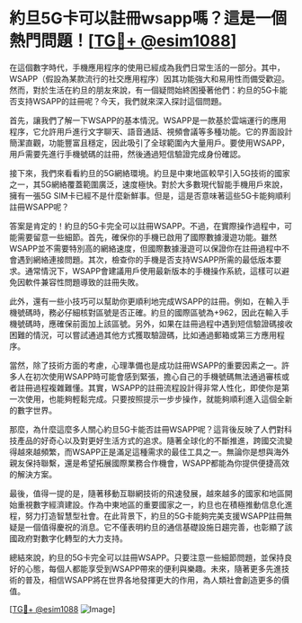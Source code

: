 # 約旦5G卡可以註冊wsapp嗎？這是一個熱門問題！[[TG💪+ @esim1088](https://t.me/s/esim1088)]

在這個數字時代，手機應用程序的使用已經成為我們日常生活的一部分。其中，WSAPP（假設為某款流行的社交應用程序）因其功能強大和易用性而備受歡迎。然而，對於生活在約旦的朋友來說，有一個疑問始終困擾著他們：約旦的5G卡能否支持WSAPP的註冊呢？今天，我們就來深入探討這個問題。

首先，讓我們了解一下WSAPP的基本情況。WSAPP是一款基於雲端運行的應用程序，它允許用戶進行文字聊天、語音通話、視頻會議等多種功能。它的界面設計簡潔直觀，功能豐富且穩定，因此吸引了全球範圍內大量用戶。要使用WSAPP，用戶需要先進行手機號碼的註冊，然後通過短信驗證完成身份確認。

接下來，我們來看看約旦的5G網絡環境。約旦是中東地區較早引入5G技術的國家之一，其5G網絡覆蓋範圍廣泛，速度極快。對於大多數現代智能手機用戶來說，擁有一張5G SIM卡已經不是什麼新鮮事。但是，這是否意味著這些5G卡能夠順利註冊WSAPP呢？

答案是肯定的！約旦的5G卡完全可以註冊WSAPP。不過，在實際操作過程中，可能需要留意一些細節。首先，確保你的手機已啟用了國際數據漫遊功能。雖然WSAPP並不需要特別高的網絡速度，但國際數據漫遊可以保證你在註冊過程中不會遇到網絡連接問題。其次，檢查你的手機是否支持WSAPP所需的最低版本要求。通常情況下，WSAPP會建議用戶使用最新版本的手機操作系統，這樣可以避免因軟件兼容性問題導致的註冊失敗。

此外，還有一些小技巧可以幫助你更順利地完成WSAPP的註冊。例如，在輸入手機號碼時，務必仔細核對區號是否正確。約旦的國際區號為+962，因此在輸入手機號碼時，應確保前面加上該區號。另外，如果在註冊過程中遇到短信驗證碼接收困難的情況，可以嘗試通過其他方式獲取驗證碼，比如通過郵箱或第三方應用程序。

當然，除了技術方面的考慮，心理準備也是成功註冊WSAPP的重要因素之一。許多人在初次使用WSAPP時可能會感到緊張，擔心自己的手機號碼無法通過審核或者註冊過程複雜難懂。其實，WSAPP的註冊流程設計得非常人性化，即使你是第一次使用，也能夠輕鬆完成。只要按照提示一步步操作，就能夠順利進入這個全新的數字世界。

那麼，為什麼這麼多人關心約旦5G卡能否註冊WSAPP呢？這背後反映了人們對科技產品的好奇心以及對更好生活方式的追求。隨著全球化的不斷推進，跨國交流變得越來越頻繁，而WSAPP正是滿足這種需求的最佳工具之一。無論你是想與海外親友保持聯繫，還是希望拓展國際業務合作機會，WSAPP都能為你提供便捷高效的解決方案。

最後，值得一提的是，隨著移動互聯網技術的飛速發展，越來越多的國家和地區開始重視數字經濟建設。作為中東地區的重要國家之一，約旦也在積極推動信息化進程，努力打造智慧型社會。在此背景下，約旦的5G卡能夠完美支援WSAPP註冊無疑是一個值得慶祝的消息。它不僅表明約旦的通信基礎設施日趨完善，也彰顯了該國政府對數字化轉型的大力支持。

總結來說，約旦的5G卡完全可以註冊WSAPP。只要注意一些細節問題，並保持良好的心態，每個人都能享受到WSAPP帶來的便利與樂趣。未來，隨著更多先進技術的普及，相信WSAPP將在世界各地發揮更大的作用，為人類社會創造更多的價值。

[[TG💪+ @esim1088](https://t.me/s/esim1088) ![Image](https://i.postimg.cc/4NQfJmqS/Snipaste-2025-05-13-00-14-12.png)]